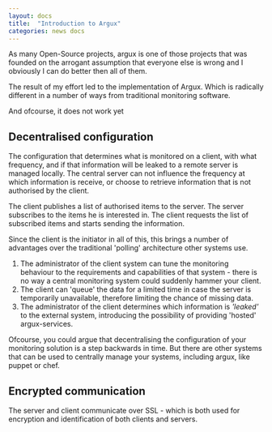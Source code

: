 ```yaml
---
layout: docs
title:  "Introduction to Argux"
categories: news docs
---
```


As many Open-Source projects, argux is one of those projects that was 
founded on the arrogant assumption that everyone else is wrong and I
obviously I can do better then all of them.

The result of my effort led to the implementation of Argux. Which is radically different in a number of ways from traditional monitoring software.

And ofcourse, it does not work yet

## Decentralised configuration ##
The configuration that determines what is monitored on a client, with what frequency, and if that information will be leaked to a remote server is managed locally. The central server can not influence the frequency at which information is receive, or choose to retrieve information that is not authorised by the client.

The client publishes a list of authorised items to the server. The server subscribes to the items he is interested in. The client requests the list of subscribed items and starts sending the information.

Since the client is the initiator in all of this, this brings a number of advantages over the traditional 'polling' architecture other systems use.

1. The administrator of the client system can tune the monitoring behaviour
to the requirements and capabilities of that system - there is no way a central monitoring system could suddenly hammer your client.
2. The client can 'queue' the data for a limited time in case the server is
temporarily unavailable, therefore limiting the chance of missing data.
3. The administrator of the client determines which information is *'leaked'*
to the external system, introducing the possibility of providing 'hosted'
argux-services.

Ofcourse, you could argue that decentralising the configuration of your
monitoring solution is a step backwards in time. But there are other systems
that can be used to centrally manage your systems, including argux, like
puppet or chef.

## Encrypted communication ##
The server and client communicate over SSL - which is both used for encryption
and identification of both clients and servers.

